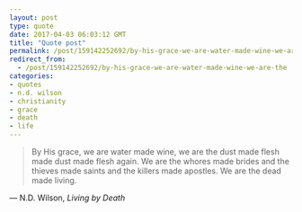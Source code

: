 ```yaml
---
layout: post
type: quote
date: 2017-04-03 06:03:12 GMT
title: "Quote post"
permalink: /post/159142252692/by-his-grace-we-are-water-made-wine-we-are-the
redirect_from: 
  - /post/159142252692/by-his-grace-we-are-water-made-wine-we-are-the
categories:
- quotes
- n.d. wilson
- christianity
- grace
- death
- life
---
```

<blockquote>By His grace, we are water made wine, we are the dust made flesh made dust made flesh again. We are the whores made brides and the thieves made saints and the killers made apostles. We are the dead made living.</blockquote>

 — N.D. Wilson, <i>Living by Death</i>